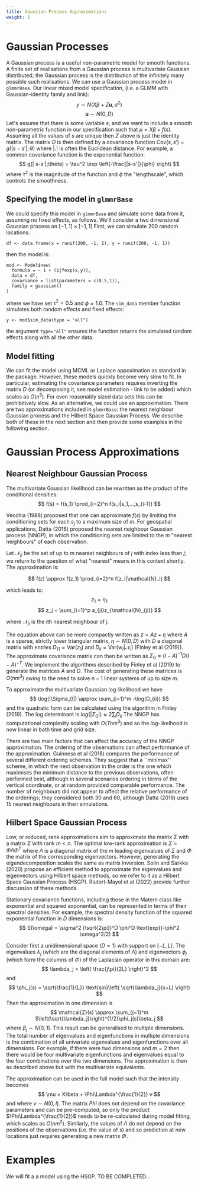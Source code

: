 ```yaml
---
title: Gaussian Process Approximations
weight: 1
---
```


# Gaussian Processes
A Gaussian process is a useful non-parametric model for smooth functions. A finite set of realisations from a Gaussian process is multivariate Gaussian distributed; the Gaussian process is the distribution of the infinitely many possible such realisations. We can use a Gaussian process model in `glmmrBase`. Our linear mixed model specification, (i.e. a GLMM with Gaussian-identity family and link):
$$
y \sim N(X\beta + Z\mathbf{u},\sigma^2) 
$$
$$
\mathbf{u} \sim N(0,D)
$$
Let's assume that there is some variable $s$, and we want to include a smooth non-parametric function in our specification such that $\mu = X\beta + f(s)$. Assuming all the values of $s$ are unique then $Z$ above is just the identity matrix. The matrix $D$ is then defined by a covariance function $Cov(s,s') = g(| s-s'|;\theta)$ where $|.|$ is often the Euclidean distance. For example, a common covariance function is the exponential function:
$$
g(| s-s'|;\theta) = \tau^2 \exp \left(-\frac{|s-s'|}{\phi} \right)
$$
where $\tau^2$ is the magnitude of the function and $\phi$ the "lengthscale", which controls the smoothness. 

## Specifying the model in `glmmrBase`
We could specify this model in `glmmrBase` and simulate some data from it, assuming no fixed effects, as follows. We'll consider a two dimensional Gaussian process on $[-1,1] \times [-1,1]$ First, we can simulate 200 random locations:
```
df <- data.frame(x = runif(200, -1, 1), y = runif(200, -1, 1))
```
then the model is:
```
mod <- Model$new(
  formula = ~ 1 + (1|fexp(x,y)),
  data = df,
  covariance = list(parameters = c(0.5,1)),
  family = gaussian()
)
```
where we have set $\tau^2 = 0.5$ and $\phi=1.0$. The `sim_data` member function simulates both random effects and fixed effects:
```
y <- mod$sim_data(type = "all")
```
the argument `type="all"` ensures the function returns the simulated random effects along with all the other data. 

## Model fitting
We can fit the model using MCML or Laplace appoximation as standard in the package. However, these models quickly become very slow to fit. In particular, estimating the covariance parameters requires inverting the matrix $D$ (or decomposing it, see model estimation - link to be added) which scales as $O(n^3)$. For even reasonably sized data sets this can be prohibitively slow. As an alternative, we could use an approximation. There are two approximations included in `glmmrBase`: the nearest neighbour Gaussian process and the Hilbert Space Gaussian Process. We describe both of these in the next section and then provide some examples in the following section.

# Gaussian Process Approximations
## Nearest Neighbour Gaussian Process
The multivariate Gaussian likelihood can be rewritten as the product of the conditional densities:
$$
f(s) = f(s_1) \prod_{i=2}^n f(s_i|s_1,...,s_{i-1})
$$

Vecchia (1988) proposed that one can approximate $f(s)$ by limiting the conditioning sets for each $s_j$ to a maximum size of $m$. For geospatial applications, Datta (2016) proposed the nearest neighbour Gaussian process (NNGP), in which the conditioning sets are limited to the $m$ "nearest neighbours" of each observation. 

Let $\mathcal{N}_{ji}$ be the set of up to $m$ nearest neighbours of $j$ with index less than $j$; we return to the question of what "nearest" means in this context shortly. The approximation is:

$$
f(z) \approx f(z_1) \prod_{i=2}^n f(z_i|\mathcal{N}_i)
$$

which leads to:
$$
z_1 = \eta_1 
$$
$$
z_j = \sum_{i=1}^p a_{ji}z_{\mathcal{N}_{ji}}
$$

where $\mathcal{N}_{ji}$ is the $i$th nearest neighbour of $j$.

The equation above can be more compactly written as $z = Az + \eta$ where $A$ is a sparse, strictly lower triangular matrix, $\eta \sim N(0,D)$ with $D$ a diagonal matrix with entries $D_{11} = \text{Var}(z_1)$ and $D_{ii} = \text{Var}(w_i | \mathcal{N}_i)$ (Finley et al (2019)). The approximate covariance matrix can then be written as $\Sigma_0 \approx (I-A)^{-1}D(I-A)^{-T}$. We implement the algorithms described by Finley et al (2019) to generate the matrices $A$ and $D$. The cost of generating these matrices is $O(nm^3)$ owing to the need to solve $n-1$ linear systems of up to size $m$.

To approximate the multivariate Gaussian log likelihood we have 
$$
\log(|\Sigma_0|) \approx \sum_{i=1}^m -\log(D_{ii}) 
$$
and the quadratic form can be calculated using the algorithm in Finley (2019). The log determinant is $log(\vert \Sigma_0 \vert) \approx 2\sum_i D_{ii}$ The NNGP has computational complexity scaling with $O(Tnm^3)$ and so the log-likelhood is now linear in both time and grid size.

 There are two main factors that can affect the accuracy of the NNGP approximation. The ordering of the observations can affect performance of the approximation. Guinness et al (2018) compares the performance of several different ordering schemes. They suggest that a ``minimax'' scheme, in which the next observation in the order is the one which maximises the minimum distance to the previous observations, often performed best, although in several scenarios ordering in terms of the vertical coordinate, or at random provided comparable performance. The number of neighbours did not appear to affect the relative performance of the orderings; they considered both 30 and 60, although Datta (2016) uses 15 nearest neighbours in their simulations.

## Hilbert Space Gaussian Process
Low, or reduced, rank approximations aim to approximate the matrix $\Sigma$ with a matrix $\tilde{\Sigma}$ with rank $m < n$. The optimal low-rank approximation is $\tilde{\Sigma} = \Phi \Lambda \Phi^T$ where $\Lambda$ is a diagonal matrix of the $m$ leading eigenvalues of $\Sigma$ and $\Phi$ the matrix of the corresponding eigenvectors. However, generating the eigendecomposition scales the same as matrix inversion. Solin and Sarkka (2020) propose an efficient method to approximate the eigenvalues and eigenvectors using Hilbert space methods, so we refer to it as a Hilbert Space Gaussian Process (HSGP). Riutort-Mayol et al (2022) provide further discussion of these methods.

Stationary covariance functions, including those in the Matern class like exponential and squared exponential, can be represented in terms of their spectral densities. For example, the spectral density function of the squared exponential function in $D$ dimensions is:
$$
S(\omega) = \sigma^2 (\sqrt{2\pi})^D \phi^D \text{exp}(-\phi^2 \omega^2/2)
$$

Consider first a unidimensional space ($D=1$) with support on $[-L,L]$. The eigenvalues $\lambda_j$ (which are the diagonal elements of $\Lambda$) and eigenvectors $\phi_j$ (which form the columns of $\Phi$) of the Laplacian operator in this domain are:
$$
\lambda_j = \left( \frac{j\pi}{2L} \right)^2 
$$
and
$$
\phi_j(s) = \sqrt{\frac{1}{L}} \text{sin}\left(  \sqrt{\lambda_j}(x+L) \right)
$$
Then the approximation in one dimension is
$$
\mathcal{Z}(s) \approx \sum_{j=1}^m S\left(\sqrt{\lambda_j}\right)^{1/2}\phi_j(s)\beta_j
$$
where $\beta_j \sim N(0,1)$. This result can be generalised to multiple dimensions. The total number of eigenvalues and eigenfunctions in multiple dimensions is the combination of all univariate eigenvalues and eigenfunctions over all dimensions. For example, if there were two dimensions and $m=2$ then there would be four multivariate eigenfunctions and eigenvalues equal to the four combinations over the two dimensions. The approximation is then as described above but with the multivariate equivalents.

The approximation can be used in the full model such that the intensity becomes
$$
\mu = X\beta + \Phi\Lambda^{\frac{1}{2}} v
$$
and where $v \sim N(0,I)$. The matrix $Phi$ does not depend on the covariance parameters and can be pre-computed, so only the product $\Phi\Lambda^{\frac{1}{2}}$ needs to be re-calculated during model fitting, which scales as $O(nm^2)$. Similarly, the values of $\Lambda$ do not depend on the positions of the observations (i.e. the value of $s$) and so prediction at new locations just requires generating a new matrix $\Phi$.

# Examples
We will fit a a model using the HSGP. TO BE COMPLETED...